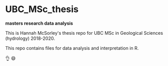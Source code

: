 # UBC_MSc_thesis
__masters research data analysis__

This is Hannah McSorley's thesis repo for UBC MSc in Geological Sciences (hydrology) 2018-2020.

This repo contains files for data analysis and interpretation in R.


:ok_hand: :smile: 
